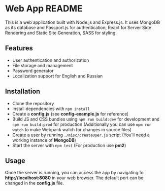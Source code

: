 # Web App README
This is a web application built with Node.js and Express.js. It uses MongoDB as its database and Passport.js for authentication, React for Server Side Rendering and Static Site Generation, SASS for styling.

## Features
- User authentication and authorization
- File storage and management
- Password generator
- Localization support for English and Russian

## Installation
- Clone the repository
- Install dependencies with `npm install`
- Create a **config.js** (see **config-example.js** for reference)
- Build JS and CSS bundles using `npm run build:dev` for development and `npm run build:prod` for production (Additionally you can use `npm run watch` to make Webpack watch for changes in source files)
- Create a user by running `./misc/createUser.js` script (You'll need a working instance of **MongoDB**)
- Start the server with `npm test` (For production use **pm2**)

## Usage
Once the server is running, you can access the app by navigating to **http://localhost:8080** in your web browser. The default port can be changed in the **config.js** file.